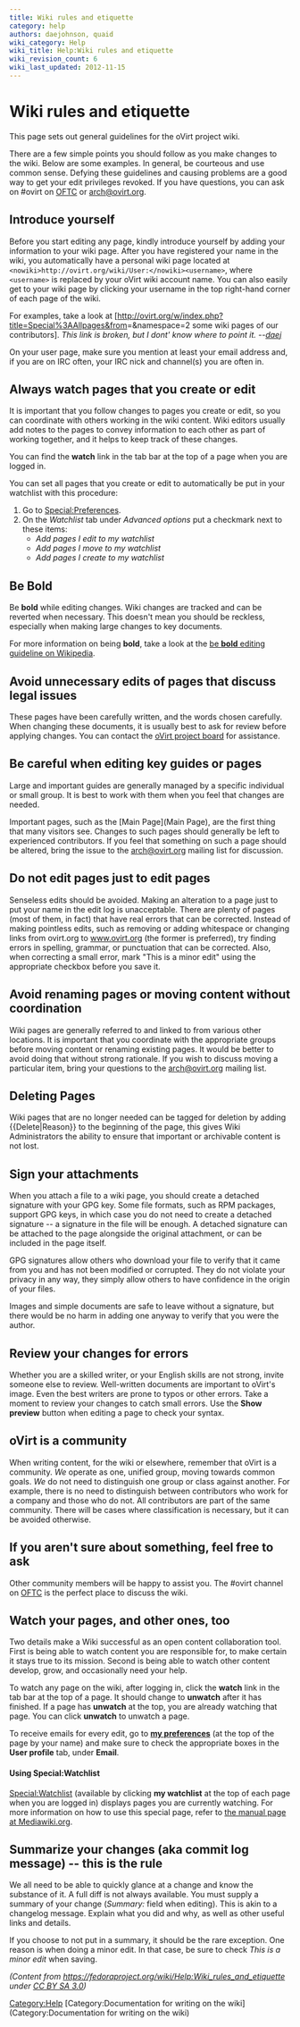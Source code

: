 ```yaml
---
title: Wiki rules and etiquette
category: help
authors: daejohnson, quaid
wiki_category: Help
wiki_title: Help:Wiki rules and etiquette
wiki_revision_count: 6
wiki_last_updated: 2012-11-15
---
```


<!-- TODO: [Mikey] Update this page for contributing to content on GitHub -->

# Wiki rules and etiquette

This page sets out general guidelines for the oVirt project wiki.

There are a few simple points you should follow as you make changes to the wiki. Below are some examples. In general, be courteous and use common sense. Defying these guidelines and causing problems are a good way to get your edit privileges revoked. If you have questions, you can ask on #ovirt on [OFTC](http://oftc.net/) or [arch@ovirt.org](http://lists.ovirt.org/mailman/listinfo/arch).

## Introduce yourself

Before you start editing any page, kindly introduce yourself by adding your information to your wiki page. After you have registered your name in the wiki, you automatically have a personal wiki page located at `<nowiki>http://ovirt.org/wiki/User:</nowiki><username>`, where `<username>` is replaced by your oVirt wiki account name. You can also easily get to your wiki page by clicking your username in the top right-hand corner of each page of the wiki.

For examples, take a look at [<http://ovirt.org/w/index.php?title=Special%3AAllpages&from>=&namespace=2 some wiki pages of our contributors]. *This link is broken, but I dont' know where to point it. --[daej](user:daejohnson)*

On your user page, make sure you mention at least your email address and, if you are on IRC often, your IRC nick and channel(s) you are often in.

## Always watch pages that you create or edit

It is important that you follow changes to pages you create or edit, so you can coordinate with others working in the wiki content. Wiki editors usually add notes to the pages to convey information to each other as part of working together, and it helps to keep track of these changes.

You can find the **watch** link in the tab bar at the top of a page when you are logged in.

You can set all pages that you create or edit to automatically be put in your watchlist with this procedure:

1.  Go to <Special:Preferences>.
2.  On the *Watchlist* tab under *Advanced options* put a checkmark next to these items:
    -   *Add pages I edit to my watchlist*
    -   *Add pages I move to my watchlist*
    -   *Add pages I create to my watchlist*

## Be Bold

Be **bold** while editing changes. Wiki changes are tracked and can be reverted when necessary. This doesn't mean you should be reckless, especially when making large changes to key documents.

For more information on being **bold**, take a look at the [be **bold** editing guideline on Wikipedia](wikipedia:Wikipedia:Be_bold).

## Avoid unnecessary edits of pages that discuss legal issues

These pages have been carefully written, and the words chosen carefully. When changing these documents, it is usually best to ask for review before applying changes. You can contact the [oVirt project board](Communication) for assistance.

## Be careful when editing key guides or pages

Large and important guides are generally managed by a specific individual or small group. It is best to work with them when you feel that changes are needed.

Important pages, such as the [Main Page](Main Page), are the first thing that many visitors see. Changes to such pages should generally be left to experienced contributors. If you feel that something on such a page should be altered, bring the issue to the [arch@ovirt.org](Communication) mailing list for discussion.

## Do not edit pages just to edit pages

Senseless edits should be avoided. Making an alteration to a page just to put your name in the edit log is unacceptable. There are plenty of pages (most of them, in fact) that have real errors that can be corrected. Instead of making pointless edits, such as removing or adding whitespace or changing links from ovirt.org to www.ovirt.org (the former is preferred), try finding errors in spelling, grammar, or punctuation that can be corrected. Also, when correcting a small error, mark "This is a minor edit" using the appropriate checkbox before you save it.

## Avoid renaming pages or moving content without coordination

Wiki pages are generally referred to and linked to from various other locations. It is important that you coordinate with the appropriate groups before moving content or renaming existing pages. It would be better to avoid doing that without strong rationale. If you wish to discuss moving a particular item, bring your questions to the [arch@ovirt.org](Communication) mailing list.

## Deleting Pages

Wiki pages that are no longer needed can be tagged for deletion by adding {{Delete|Reason}} to the beginning of the page, this gives Wiki Administrators the ability to ensure that important or archivable content is not lost.

## Sign your attachments

When you attach a file to a wiki page, you should create a detached signature with your GPG key. Some file formats, such as RPM packages, support GPG keys, in which case you do not need to create a detached signature -- a signature in the file will be enough. A detached signature can be attached to the page alongside the original attachment, or can be included in the page itself.

GPG signatures allow others who download your file to verify that it came from you and has not been modified or corrupted. They do not violate your privacy in any way, they simply allow others to have confidence in the origin of your files.

Images and simple documents are safe to leave without a signature, but there would be no harm in adding one anyway to verify that you were the author.

## Review your changes for errors

Whether you are a skilled writer, or your English skills are not strong, invite someone else to review. Well-written documents are important to oVirt's image. Even the best writers are prone to typos or other errors. Take a moment to review your changes to catch small errors. Use the **Show preview** button when editing a page to check your syntax.

## oVirt is a community

When writing content, for the wiki or elsewhere, remember that oVirt is a community. *We* operate as one, unified group, moving towards common goals. *We* do not need to distinguish one group or class against another. For example, there is no need to distinguish between contributors who work for a company and those who do not. All contributors are part of the same community. There will be cases where classification is necessary, but it can be avoided otherwise.

## If you aren't sure about something, feel free to ask

Other community members will be happy to assist you. The #ovirt channel on [OFTC](http://oftc.net/) is the perfect place to discuss the wiki.

## Watch your pages, and other ones, too

Two details make a Wiki successful as an open content collaboration tool. First is being able to watch content you are responsible for, to make certain it stays true to its mission. Second is being able to watch other content develop, grow, and occasionally need your help.

To watch any page on the wiki, after logging in, click the **watch** link in the tab bar at the top of a page. It should change to **unwatch** after it has finished. If a page has **unwatch** at the top, you are already watching that page. You can click **unwatch** to unwatch a page.

To receive emails for every edit, go to **[my preferences](Special:Preferences)** (at the top of the page by your name) and make sure to check the appropriate boxes in the **User profile** tab, under **Email**.

#### Using Special:Watchlist

<Special:Watchlist> (available by clicking **my watchlist** at the top of each page when you are logged in) displays pages you are currently watching. For more information on how to use this special page, refer to [the manual page at Mediawiki.org](http://www.mediawiki.org/wiki/Manual:Watchlist).

## Summarize your changes (aka commit log message) -- this is the rule

We all need to be able to quickly glance at a change and know the substance of it. A full diff is not always available. You must supply a summary of your change (*Summary:* field when editing). This is akin to a changelog message. Explain what you did and why, as well as other useful links and details.

If you choose to not put in a summary, it should be the rare exception. One reason is when doing a minor edit. In that case, be sure to check *This is a minor edit* when saving.

*(Content from <https://fedoraproject.org/wiki/Help:Wiki_rules_and_etiquette> under [CC BY SA 3.0](https://creativecommons.org/licenses/by-sa/3.0/))*

<Category:Help> [Category:Documentation for writing on the wiki](Category:Documentation for writing on the wiki)
